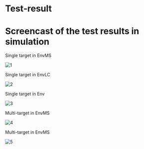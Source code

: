 # Test-result
# Screencast of the test results in simulation
Single target in EnvMS

![1](https://github.com/taotaojiang12138/Test-result/blob/main/screencasts/1.gif)

Single target in EnvLC

![2](https://github.com/taotaojiang12138/Test-result/blob/main/screencasts/2.gif)

Single target in Env

![3](https://github.com/taotaojiang12138/Test-result/blob/main/screencasts/3.gif)

Multi-target in EnvMS

![4](https://github.com/taotaojiang12138/Test-result/blob/main/screencasts/4.gif)

Multi-target in EnvMS

![5](https://github.com/taotaojiang12138/Test-result/blob/main/screencasts/5.gif)
